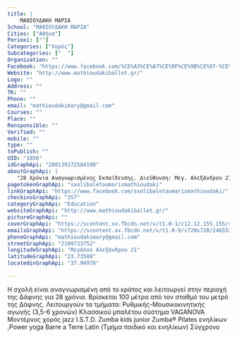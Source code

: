 ```yaml
---
title: |
    ΜΑΘΙΟΥΔΑΚΗ ΜΑΡΙΑ
School: "ΜΑΘΙΟΥΔΑΚΗ ΜΑΡΙΑ"
Cities: ["Αθήνα"]
Perioxi: [""]
Categories: ["Χορός"]
Subcategories: ["  "]
Organization: ""
Facebook: "https://www.facebook.com/%CE%A3%CE%A7%CE%9F%CE%9B%CE%97-%CE%9A%CE%BB%CE%B1%CF%83%CF%83%CE%B9%CE%BA%CE%BF%CF%85-%CE%9C%CF%80%CE%B1%CE%BB%CE%B5%CF%84%CE%BF%CF%85-Sally-Adam-%CE%9A%CF%81%CE%BF%CF%85%CF%83%CE%BF%CF%85-621855141265072/"
Website: "http://www.mathioudakiballet.gr/"
Logo: ""
Address: ""
TK: ""
Phone: ""
email: "mathioudakimary@gmail.com"
Courses: ""
Place: ""
Rensponsible: ""
Verified: ""
mobile: ""
type: ""
toPublish: ""
UID: "1856"
idGraphApi: "208139372584198"
aboutGraphApi: | 
   "28 Χρόνια Αναγνωρισμένης Εκπαίδευσης. Διεύθυνση: Μεγ. Αλεξάνδρου 21, Δάφνη, 100 μέτρα από το μετρό Δάφνης!"
pagetokenGraphApi: "sxolibaletoumarismathioudaki"
linkGraphApi: "https://www.facebook.com/sxolibaletoumarismathioudaki/"
checkinsGraphApi: "357"
categoryGraphApi: "Education"
websiteGraphApi: "http://www.mathioudakiballet.gr/"
pictureGraphApi: ""
coverGraphApi: "https://scontent.xx.fbcdn.net/v/t1.0-1/c12.12.155.155/s50x50/21458_575896389141826_1609340764_n.jpg?oh=8084109571ef9c1e5bd68d6665e69aa1&amp;oe=5B384CE2"
emailsGraphApi: "https://scontent.xx.fbcdn.net/v/t1.0-9/s720x720/246553_389802547751212_1017424853_n.jpg?oh=79b54ed97d219d6d33eb93a266ba317f&amp;oe=5B46A4EE"
phoneGraphApi: "mathioudakimary@gmail.com"
streetGraphApi: "2109733752"
longitudeGraphApi: "Μεγάλου Αλεξάνδρου 21"
latitudeGraphApi: "23.73508"
locatedinGraphApi: "37.94978"

---
```


Η σχολή είναι αναγνωρισμένη από το κράτος και λειτουργεί στην περιοχή της Δάφνης για 28 χρόνια. Βρίσκεται 100 μέτρα από τον σταθμό του μετρό της Δάφνης. Λειτουργούν τα τμήματα: Ρυθμικής-Μουσικοκινητικής αγωγής (3,5-6 χρονών) Κλασσικού μπαλέτου σύστημα VAGANOVA Μοντέρνος χορός jazz I.S.T.D. Zumba kids junior Zumba® Pilates ενηλίκων ,Power yoga Barre a Terre Latin (Τμήμα παιδικό και ενηλίκων) Σύγχρονο

